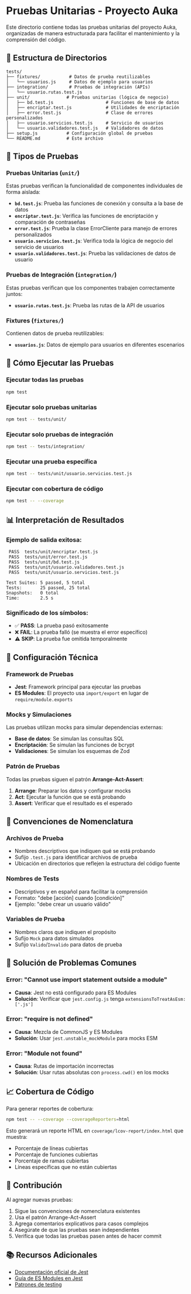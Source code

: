 # Pruebas Unitarias - Proyecto Auka

Este directorio contiene todas las pruebas unitarias del proyecto Auka, organizadas de manera estructurada para facilitar el mantenimiento y la comprensión del código.

## 📁 Estructura de Directorios

```
tests/
├── fixtures/           # Datos de prueba reutilizables
│   └── usuarios.js     # Datos de ejemplo para usuarios
├── integration/        # Pruebas de integración (APIs)
│   └── usuario.rutas.test.js
├── unit/              # Pruebas unitarias (lógica de negocio)
│   ├── bd.test.js                    # Funciones de base de datos
│   ├── encriptar.test.js             # Utilidades de encriptación
│   ├── error.test.js                 # Clase de errores personalizados
│   ├── usuario.servicios.test.js     # Servicio de usuarios
│   └── usuario.validadores.test.js   # Validadores de datos
├── setup.js           # Configuración global de pruebas
└── README.md          # Este archivo
```

## 🧪 Tipos de Pruebas

### Pruebas Unitarias (`unit/`)
Estas pruebas verifican la funcionalidad de componentes individuales de forma aislada:

- **`bd.test.js`**: Prueba las funciones de conexión y consulta a la base de datos
- **`encriptar.test.js`**: Verifica las funciones de encriptación y comparación de contraseñas
- **`error.test.js`**: Prueba la clase ErrorCliente para manejo de errores personalizados
- **`usuario.servicios.test.js`**: Verifica toda la lógica de negocio del servicio de usuarios
- **`usuario.validadores.test.js`**: Prueba las validaciones de datos de usuario

### Pruebas de Integración (`integration/`)
Estas pruebas verifican que los componentes trabajen correctamente juntos:

- **`usuario.rutas.test.js`**: Prueba las rutas de la API de usuarios

### Fixtures (`fixtures/`)
Contienen datos de prueba reutilizables:

- **`usuarios.js`**: Datos de ejemplo para usuarios en diferentes escenarios

## 🚀 Cómo Ejecutar las Pruebas

### Ejecutar todas las pruebas
```bash
npm test
```

### Ejecutar solo pruebas unitarias
```bash
npm test -- tests/unit/
```

### Ejecutar solo pruebas de integración
```bash
npm test -- tests/integration/
```

### Ejecutar una prueba específica
```bash
npm test -- tests/unit/usuario.servicios.test.js
```

### Ejecutar con cobertura de código
```bash
npm test -- --coverage
```

## 📊 Interpretación de Resultados

### Ejemplo de salida exitosa:
```
 PASS  tests/unit/encriptar.test.js
 PASS  tests/unit/error.test.js
 PASS  tests/unit/bd.test.js
 PASS  tests/unit/usuario.validadores.test.js
 PASS  tests/unit/usuario.servicios.test.js

Test Suites: 5 passed, 5 total
Tests:       25 passed, 25 total
Snapshots:   0 total
Time:        2.5 s
```

### Significado de los símbolos:
- ✅ **PASS**: La prueba pasó exitosamente
- ❌ **FAIL**: La prueba falló (se muestra el error específico)
- ⚠️ **SKIP**: La prueba fue omitida temporalmente

## 🔧 Configuración Técnica

### Framework de Pruebas
- **Jest**: Framework principal para ejecutar las pruebas
- **ES Modules**: El proyecto usa `import/export` en lugar de `require/module.exports`

### Mocks y Simulaciones
Las pruebas utilizan mocks para simular dependencias externas:
- **Base de datos**: Se simulan las consultas SQL
- **Encriptación**: Se simulan las funciones de bcrypt
- **Validaciones**: Se simulan los esquemas de Zod

### Patrón de Pruebas
Todas las pruebas siguen el patrón **Arrange-Act-Assert**:
1. **Arrange**: Preparar los datos y configurar mocks
2. **Act**: Ejecutar la función que se está probando
3. **Assert**: Verificar que el resultado es el esperado

## 📝 Convenciones de Nomenclatura

### Archivos de Prueba
- Nombres descriptivos que indiquen qué se está probando
- Sufijo `.test.js` para identificar archivos de prueba
- Ubicación en directorios que reflejen la estructura del código fuente

### Nombres de Tests
- Descriptivos y en español para facilitar la comprensión
- Formato: "debe [acción] cuando [condición]"
- Ejemplo: "debe crear un usuario válido"

### Variables de Prueba
- Nombres claros que indiquen el propósito
- Sufijo `Mock` para datos simulados
- Sufijo `Valido`/`Invalido` para datos de prueba

## 🐛 Solución de Problemas Comunes

### Error: "Cannot use import statement outside a module"
- **Causa**: Jest no está configurado para ES Modules
- **Solución**: Verificar que `jest.config.js` tenga `extensionsToTreatAsEsm: ['.js']`

### Error: "require is not defined"
- **Causa**: Mezcla de CommonJS y ES Modules
- **Solución**: Usar `jest.unstable_mockModule` para mocks ESM

### Error: "Module not found"
- **Causa**: Rutas de importación incorrectas
- **Solución**: Usar rutas absolutas con `process.cwd()` en los mocks

## 📈 Cobertura de Código

Para generar reportes de cobertura:
```bash
npm test -- --coverage --coverageReporters=html
```

Esto generará un reporte HTML en `coverage/lcov-report/index.html` que muestra:
- Porcentaje de líneas cubiertas
- Porcentaje de funciones cubiertas
- Porcentaje de ramas cubiertas
- Líneas específicas que no están cubiertas

## 🤝 Contribución

Al agregar nuevas pruebas:
1. Sigue las convenciones de nomenclatura existentes
2. Usa el patrón Arrange-Act-Assert
3. Agrega comentarios explicativos para casos complejos
4. Asegúrate de que las pruebas sean independientes
5. Verifica que todas las pruebas pasen antes de hacer commit

## 📚 Recursos Adicionales

- [Documentación oficial de Jest](https://jestjs.io/docs/getting-started)
- [Guía de ES Modules en Jest](https://jestjs.io/docs/ecmascript-modules)
- [Patrones de testing](https://martinfowler.com/bliki/TestDouble.html) 
